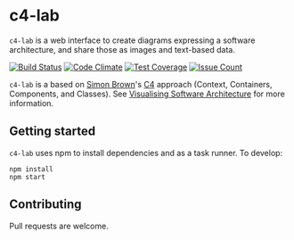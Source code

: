 # c4-lab

`c4-lab` is a web interface to create diagrams expressing a software
architecture, and share those as images and text-based data.

[![Build Status](https://travis-ci.org/ryepup/c4-lab.svg?branch=master)](https://travis-ci.org/ryepup/c4-lab)
[![Code Climate](https://codeclimate.com/github/ryepup/c4-lab/badges/gpa.svg)](https://codeclimate.com/github/ryepup/c4-lab)
[![Test Coverage](https://codeclimate.com/github/ryepup/c4-lab/badges/coverage.svg)](https://codeclimate.com/github/ryepup/c4-lab/coverage)
[![Issue Count](https://codeclimate.com/github/ryepup/c4-lab/badges/issue_count.svg)](https://codeclimate.com/github/ryepup/c4-lab)

`c4-lab` is a based on [Simon Brown][SB]'s [C4][] approach (Context,
Containers, Components, and Classes). See
[Visualising Software Architecture][] for more information.

[SB]: http://www.simonbrown.je/
[C4]: http://www.codingthearchitecture.com/2014/08/24/c4_model_poster.html
[Visualising Software Architecture]: https://leanpub.com/visualising-software-architecture


## Getting started

`c4-lab` uses npm to install dependencies and as a task runner. To develop:

    npm install
    npm start

## Contributing

Pull requests are welcome.
